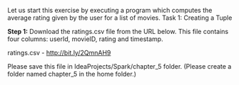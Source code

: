Let us start this exercise by executing a program which computes the average rating given by the user for a list of movies.
Task 1: Creating a Tuple

**Step 1:** Download the ratings.csv file from the URL below. This file contains four columns: userId, movieID, rating and timestamp.

ratings.csv - http://bit.ly/2QmnAH9

Please save this file in IdeaProjects/Spark/chapter_5 folder. (Please create a folder named chapter_5 in the home folder.)
